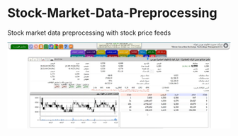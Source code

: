 # Stock-Market-Data-Preprocessing
Stock market data preprocessing with stock price feeds

![StockChart](StockChart.png)
